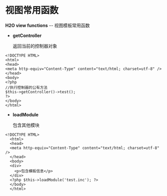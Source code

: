 # 视图常用函数

**H2O view functions** -- 视图模板常用函数

* **getController**

   返回当前的控制器对象


```
<!DOCTYPE HTML>
<html>
<head>
<meta http-equiv="Content-Type" content="text/html; charset=utf-8" />
</head>
<body>
<?php 
//执行控制器的公有方法
$this->getController()->test(); 
?>
</body>
</html>
```

* **loadModule**

   包含其他模块


```
<!DOCTYPE HTML>
  <html>
  <head>
  <meta http-equiv="Content-Type" content="text/html; charset=utf-8" />
  </head>
  <body>
  <div>
    <p>包含模板信息</p>
  </div>
  <?php $this->loadModule('test.inc'); ?>
  </body>
  </html>
```





